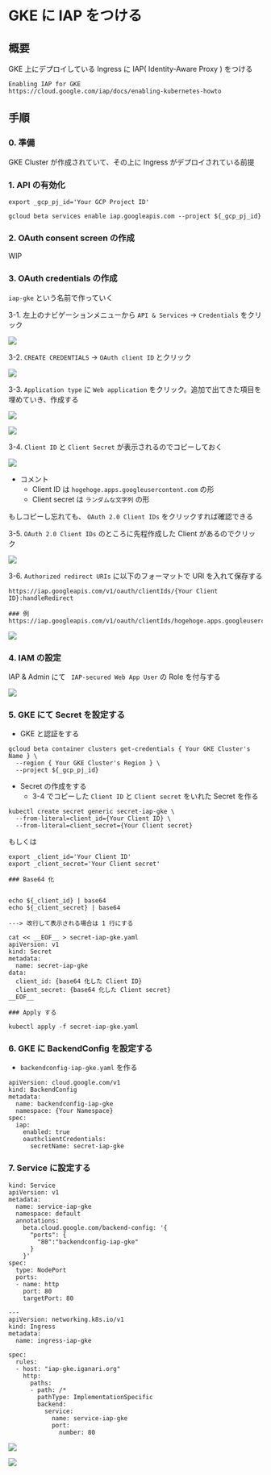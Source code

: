 # GKE に IAP をつける

## 概要

GKE 上にデプロイしている Ingress に IAP( Identity-Aware Proxy ) をつける


```
Enabling IAP for GKE
https://cloud.google.com/iap/docs/enabling-kubernetes-howto
```

## 手順

### 0. 準備

GKE Cluster が作成されていて、その上に Ingress がデプロイされている前提


### 1. API の有効化

```
export _gcp_pj_id='Your GCP Project ID'
```
```
gcloud beta services enable iap.googleapis.com --project ${_gcp_pj_id}
```

### 2. OAuth consent screen の作成

WIP

### 3. OAuth credentials の作成

`iap-gke` という名前で作っていく


3-1. 左上のナビゲーションメニューから `API & Services` -> `Credentials` をクリック

![](./images/iap_gke_3_01.png)

3-2. `CREATE CREDENTIALS` -> `OAuth client ID` とクリック

![](./images/iap_gke_3_02.png)

3-3. `Application type` に `Web application` をクリック。追加で出てきた項目を埋めていき、作成する

![](./images/iap_gke_3_03.png)

![](./images/iap_gke_3_04.png)

3-4. `Client ID` と `Client Secret` が表示されるのでコピーしておく

![](./images/iap_gke_3_05.png)

+ コメント
  + Client ID は `hogehoge.apps.googleusercontent.com` の形
  + Client secret は `ランダムな文字列` の形

もしコピーし忘れても、 `OAuth 2.0 Client IDs` をクリックすれば確認できる

3-5. `OAuth 2.0 Client IDs` のところに先程作成した Client があるのでクリック

![](./images/iap_gke_3_06.png)

3-6. `Authorized redirect URIs` に以下のフォーマットで URI を入れて保存する

```
https://iap.googleapis.com/v1/oauth/clientIds/{Your Client ID}:handleRedirect
```

```
### 例
https://iap.googleapis.com/v1/oauth/clientIds/hogehoge.apps.googleusercontent.com:handleRedirect
```

![](./images/iap_gke_3_07.png)


### 4. IAM の設定

IAP & Admin にて ` IAP-secured Web App User` の Role を付与する

![](./images/iap_gke_4_01.png)

### 5. GKE にて Secret を設定する

+ GKE と認証をする

```
gcloud beta container clusters get-credentials { Your GKE Cluster's Name } \
  --region { Your GKE Cluster's Region } \
  --project ${_gcp_pj_id}
```

+ Secret の作成をする
  + 3-4 でコピーした `Client ID` と `Client secret` をいれた Secret を作る

```
kubectl create secret generic secret-iap-gke \
  --from-literal=client_id={Your Client ID} \
  --from-literal=client_secret={Your Client secret}
```

もしくは

```
export _client_id='Your Client ID'
export _client_secret='Your Client secret'
```
```
### Base64 化


echo ${_client_id} | base64
echo ${_client_secret} | base64

---> 改行して表示される場合は 1 行にする
```

```
cat << __EOF__ > secret-iap-gke.yaml
apiVersion: v1
kind: Secret
metadata:
  name: secret-iap-gke
data:
  client_id: {base64 化した Client ID}
  client_secret: {base64 化した Client secret}
__EOF__
```
```
### Apply する

kubectl apply -f secret-iap-gke.yaml
```

### 6. GKE に BackendConfig を設定する

+ `backendconfig-iap-gke.yaml` を作る

```
apiVersion: cloud.google.com/v1
kind: BackendConfig
metadata:
  name: backendconfig-iap-gke
  namespace: {Your Namespace}
spec:
  iap:
    enabled: true
    oauthclientCredentials:
      secretName: secret-iap-gke
```

### 7. Service に設定する

```
kind: Service
apiVersion: v1
metadata:
  name: service-iap-gke
  namespace: default
  annotations:
    beta.cloud.google.com/backend-config: '{
      "ports": {
        "80":"backendconfig-iap-gke"
      }
    }'
spec:
  type: NodePort
  ports:
  - name: http
    port: 80
    targetPort: 80

---
apiVersion: networking.k8s.io/v1
kind: Ingress
metadata:
  name: ingress-iap-gke

spec:
  rules:
  - host: "iap-gke.iganari.org"
    http:
      paths:
      - path: /*
        pathType: ImplementationSpecific
        backend:
          service:
            name: service-iap-gke
            port:
              number: 80
```

![](./images/iap_gke_7_01.png)

![](./images/iap_gke_7_02.png)
